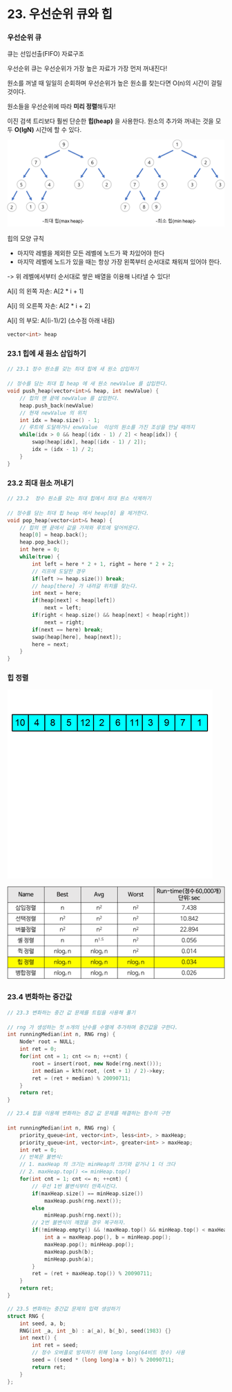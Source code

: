 # 23. 우선순위 큐와 힙

### 우선순위 큐

큐는 선입선출(FIFO) 자료구조

우선순위 큐는 우선순위가 가장 높은 자료가 가장 먼저 꺼내진다!

원소를 꺼낼 때 일일히 순회하며 우선순위가 높은 원소를 찾는다면 O(n)의 시간이 걸릴 것이다.

원소들을 우선순위에 따라 **미리 정렬**해두자!

이진 검색 트리보다 훨씬 단순한 **힙(heap)** 을 사용한다. 원소의 추가와 꺼내는 것을 모두 **O(lgN)** 시간에 할 수 있다.



![img](lecture23.assets/types-of-heap.png)

힙의 모양 규칙

- 마지막 레벨을 제외한 모든 레벨에 노드가 꽉 차있어야 한다
- 마지막 레벨에 노드가 있을 때는 항상 가장 왼쪽부터 순서대로 채워져 있어야 한다.



-> 위 레벨에서부터 순서대로 쌓은 배열을 이용해 나타낼 수 있다!



A[i] 의 왼쪽 자손: A[2 * i + 1]

A[i] 의 오른쪽 자손: A[2 * i + 2]

A[i] 의 부모: A[(i-1)/2]		(소수점 아래 내림)

```c++
vector<int> heap
```



### 23.1 힙에 새 원소 삽입하기

```c++
// 23.1 정수 원소를 갖는 최대 힙에 새 원소 삽입하기

// 정수를 담는 최대 힙 heap 에 새 원소 newValue 를 삽입한다.
void push_heap(vector<int>& heap, int newValue) {
    // 힙의 맨 끝에 newValue 를 삽입한다.
    heap.push_back(newValue)
    // 현재 newValue 의 위치
    int idx = heap.size() - 1;
    // 루트에 도달하거나 enwValue  이상의 원소를 가진 조상을 만날 때까지
    while(idx > 0 && heap[(idx - 1) / 2] < heap[idx]) {
        swap(heap[idx], heap[(idx - 1) / 2]);
        idx = (idx - 1) / 2;
    }
}
```

### 23.2 최대 원소 꺼내기

```c++
// 23.2  정수 원소를 갖는 최대 힙에서 최대 원소 삭제하기

// 정수를 담는 최대 힙 heap 에서 heap[0] 을 제거한다.
void pop_heap(vector<int>& heap) {
    // 힙의 맨 끝에서 값을 가져와 루트에 덮어씌운다.
    heap[0] = heap.back();
    heap.pop_back();
    int here = 0;
    while(true) {
        int left = here * 2 + 1, right = here * 2 + 2;
        // 리프에 도달한 경우
        if(left >= heap.size()) break;
        // heap[there] 가 내려갈 위치를 찾는다.
        int next = here;
        if(heap[next] < heap[left])
            next = left;
        if(right < heap.size() && heap[next] < heap[right])
            next = right;
        if(next == here) break;
        swap(heap[here], heap[next]);
        here = next;
    }
}
```



### 힙 정렬

![File:Heap sort example.gif - Wikimedia Commons](lecture23.assets/Heap_sort_example.gif)

![img](lecture23.assets/sort-time-complexity.png)



### 23.4 변화하는 중간값

```c++
// 23.3 변화하는 중간 값 문제를 트립을 사용해 풀기

// rng 가 생성하는 첫 n개의 난수를 수열에 추가하며 중간값을 구한다.
int runningMedian(int n, RNG rng) {
    Node* root = NULL;
    int ret = 0;
    for(int cnt = 1; cnt <= n; ++cnt) {
        root = insert(root, new Node(rng.next()));
        int median = kth(root, (cnt + 1) / 2)->key;
        ret = (ret + median) % 20090711;
    }
    return ret;
}
```

```c++
// 23.4 힙을 이용해 변화하는 중갑 값 문제를 해결하는 함수의 구현

int runningMedian(int n, RNG rng) {
    priority_queue<int, vector<int>, less<int>, > maxHeap;
    priority_queue<int, vector<int>, greater<int> > maxHeap;
    int ret = 0;
    // 반복문 불변식:
    // 1. maxHeap 의 크기는 minHeap의 크기와 같거나 1 더 크다
    // 2. maxHeap.top() <= minHeap.top()
    for(int cnt = 1; cnt <= n; ++cnt) {
        // 우선 1번 불변식부터 만족시킨다. 
        if(maxHeap.size() == minHeap.size())
            maxHeap.push(rng.next());
        else
            minHeap.push(rng.next());
        // 2번 불변식이 깨졌을 경우 복구하자.
        if(!minHeap.empty() && !maxHeap.top() && minHeap.top() < maxHeap.top()) {
            int a = maxHeap.pop(), b = minHeap.pop();
            maxHeap.pop(); minHeap.pop();
            maxHeap.push(b);
            minHeap.push(a);
        }
        ret = (ret + maxHeap.top()) % 20090711;
    }
    return ret;
}
```

```c++
// 23.5 변화하는 중간값 문제의 입력 생성하기
struct RNG {
    int seed, a, b;
    RNG(int _a, int _b) : a(_a), b(_b), seed(1983) {}
    int next() {
        int ret = seed;
        // 정수 오버플로 방지하기 위해 long long(64비트 정수) 사용
        seed = ((seed * (long long)a + b)) % 20090711;
        return ret;
    }
};
```

